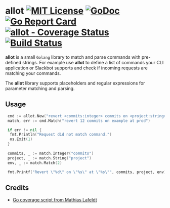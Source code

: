 # allot [![MIT License](https://img.shields.io/github/license/sbstjn/allot.svg?maxAge=3600)](https://github.com/sbstjn/allot/blob/master/LICENSE.md) [![GoDoc](https://godoc.org/github.com/sbstjn/allot?status.svg)](https://godoc.org/github.com/sbstjn/allot) [![Go Report Card](https://goreportcard.com/badge/github.com/sbstjn/allot)](https://goreportcard.com/report/github.com/sbstjn/allot) [![allot - Coverage Status](https://img.shields.io/coveralls/sbstjn/allot.svg)](https://coveralls.io/github/sbstjn/allot) [![Build Status](https://img.shields.io/circleci/project/sbstjn/allot.svg?maxAge=600)](https://circleci.com/gh/sbstjn/allot)

**allot** is a small `Golang` library to match and parse commands with pre-defined strings. For example use **allot** to define a list of commands your CLI application or Slackbot supports and check if incoming requests are matching your commands.

The **allot** library supports placeholders and regular expressions for parameter matching and parsing.

## Usage

```go
 cmd := allot.New("revert <commits:integer> commits on <project:string> at (stage|prod)")
 match, err := cmd.Match("revert 12 commits on example at prod")

 if err != nil {
  fmt.Println("Request did not match command.")
  os.Exit(1)
 }
 
 commits, _ := match.Integer("commits")
 project, _ := match.String("project")
 env, _ := match.Match(2)

 fmt.Printf("Revert \"%d\" on \"%s\" at \"%s\"", commits, project, env)  # Revert 12 on example at prod
```

## Credits

* [Go coverage script from Mathias Lafeldt](https://mlafeldt.github.io/blog/test-coverage-in-go/)
